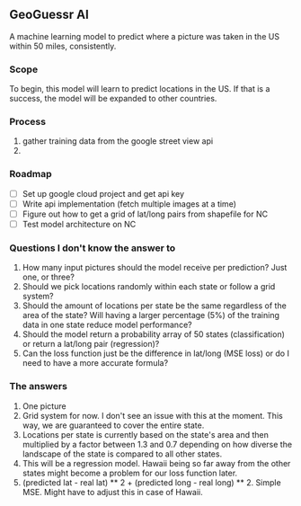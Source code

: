 ## GeoGuessr AI 
A machine learning model to predict where a picture was taken in the US within 50 miles, consistently. 

### Scope
To begin, this model will learn to predict locations in the US. If that is a success, the model will be expanded to other countries.

### Process
1. gather training data from the google street view api 
2. 

### Roadmap 
- [ ] Set up google cloud project and get api key
- [ ] Write api implementation (fetch multiple images at a time)
- [ ] Figure out how to get a grid of lat/long pairs from shapefile for NC
- [ ] Test model architecture on NC

### Questions I don't know the answer to 
1. How many input pictures should the model receive per prediction? Just one, or three? 
2. Should we pick locations randomly within each state or follow a grid system? 
3. Should the amount of locations per state be the same regardless of the area of the state? Will having a larger percentage (5%) of the training data in one state reduce model performance? 
4. Should the model return a probability array of 50 states (classification) or return a lat/long pair (regression)? 
5. Can the loss function just be the difference in lat/long (MSE loss) or do I need to have a more accurate formula? 

### The answers 
1. One picture
2. Grid system for now. I don't see an issue with this at the moment. This way, we are guaranteed to cover the entire state.
3. Locations per state is currently based on the state's area and then multiplied by a factor between 1.3 and 0.7 depending on how diverse the landscape of the state is compared to all other states. 
4. This will be a regression model. Hawaii being so far away from the other states might become a problem for our loss function later. 
5. (predicted lat - real lat) ** 2 + (predicted long - real long) ** 2. Simple MSE. Might have to adjust this in case of Hawaii.

